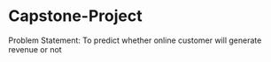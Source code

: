 # Capstone-Project
Problem Statement: To predict whether online customer will generate revenue or not
